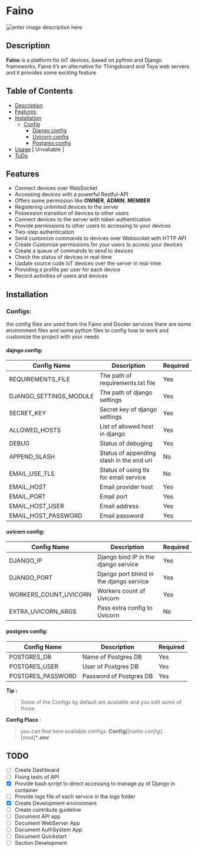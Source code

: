 # Faino 
![enter image description here](https://img.shields.io/badge/License-GPL--3.0-green) 

## Description
 **Faino** is a platform for IoT devices, based on python and Django frameworks, Faino it’s an alternative for Thingsboard and Toya web servers and it provides some exciting feature

## Table of Contents
 - [Description](#description)
 -  [Features](#features)
 -  [Installation](#installation) 
	+ [Config](#configs)
		 - [Django config](#dajngo-config)
		 - [Uvicorn config](#uvicorn-config)
		 - [Postgres config](#postgres-config)
 -  [Usage](#usage) [ Unvaliable ]
 -  [ToDo](#todo)

## Features
 - Connect devices over WebSocket
 - Accessing devices with a powerful Restful-API
 - Offers some permission like **OWNER**, **ADMIN**, **MEMBER**
 - Registering unlimited devices to the server
 - Possession transition of devices to other users
 - Connect devices to the server with token authentication
 - Provide permissions to other users to accessing to your devices
 - Two-step authentication
 - Send customize commands to devices over Websocket with HTTP API
 - Create Customize permissions for your users to access your devices
 - Create a queue of commands to send to devices
 - Check the status of devices in real-time
 - Update source code IoT devices over the server in real-time
 - Providing a profile per user for each device
 - Record activities of users and devices
 
 ## Installation
 ### Configs:
 the config files are used from the Faino and Docker services there are some environment files and some python files to config how to work and customize the project with your needs
 
 #### dajngo config:
|Config Name|Description|Required|
|--|--|--|
|REQUIREMENTS_FILE|The path of requirements.txt file|Yes
|DJANGO_SETTINGS_MODULE|The path of django settings|Yes
|SECRET_KEY|Secret key of django settings|Yes
|ALLOWED_HOSTS|List of allowed host in django|Yes
|DEBUG|Status of debuging|Yes
|APPEND_SLASH|Status of appending slash in the end url|No
|EMAIL_USE_TLS|Status of using tls for email service|No
|EMAIL_HOST|Email provider host|Yes
|EMAIL_PORT|Email port|Yes
|EMAIL_HOST_USER|Email address|Yes
|EMAIL_HOST_PASSWORD|Email password|Yes

#### uvicorn config:
|Config Name|Description|Required|
|--|--|--|
|DJANGO_IP|Django bind IP in the django service|Yes
|DJANGO_PORT|Django port bhind in the django service|Yes
|WORKERS_COUNT_UVICORN|Workers count of Uvicorn|Yes
|EXTRA_UVICORN_ARGS|Pass extra config to Uvicorn|No

#### postgres config:
|Config Name|Description|Required|
|--|--|--|
|POSTGRES_DB|Name of Postgres DB|Yes
|POSTGRES_USER|User of Postgres DB|Yes
|POSTGRES_PASSWORD|Password of Postgres DB|Yes


**Tip  :**
>Some of the Configs by default are available and you edit some of those.

**Config Place** :
>you can find here available configs: **Config/***[name config]****.***[mod]***.env**

## TODO

 - [ ] Create Dashboard
 - [ ] Fixing tests of API
 - [x] Provide bash script to direct accessing to manage.py of Django in container
 - [ ] Provide logs file of each service in the *logs* folder
 - [x] Create Development environment
 - [ ] Create contribute guideline
 - [ ] Document API app
 - [ ] Document WebServer App
 - [ ] Document AuthSystem App
 - [ ] Document Quickstart
 - [ ] Section Development
